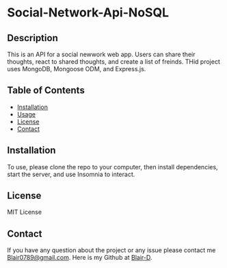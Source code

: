 # Social-Network-Api-NoSQL
   ## Description
  This is an API for a social newwork web app. Users can share their thoughts, react to shared thoughts, and create a list of freinds. THid project uses MongoDB, Mongoose ODM, and Express.js. 

  ## Table of Contents
  - [Installation](#installation)
  - [Usage](#usage)
  - [License](#license)
  - [Contact](#contact)
  

  ## Installation
  To use, please clone the repo to your computer, then install dependencies, start the server, and use Insomnia to interact. 

  ## License
  MIT License

  ## Contact 
  If you have any question about the project or any issue please contact me [Blair0789@gmail.com](mailto:blair0789@gmail.com). Here is my Github at [Blair-D](https://github.com/Blair-D).
